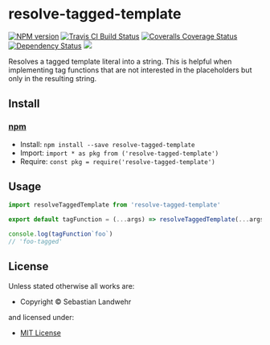 <!-- TITLE/ -->

<h1>resolve-tagged-template</h1>

<!-- /TITLE -->


<!-- BADGES/ -->

<span class="badge-npmversion"><a href="https://npmjs.org/package/resolve-tagged-template" title="View this project on NPM"><img src="https://img.shields.io/npm/v/resolve-tagged-template.svg" alt="NPM version" /></a></span>
<span class="badge-travisci"><a href="http://travis-ci.org/dword-design/resolve-tagged-template" title="Check this project's build status on TravisCI"><img src="https://img.shields.io/travis/dword-design/resolve-tagged-template/master.svg" alt="Travis CI Build Status" /></a></span>
<span class="badge-coveralls"><a href="https://coveralls.io/r/dword-design/resolve-tagged-template" title="View this project's coverage on Coveralls"><img src="https://img.shields.io/coveralls/dword-design/resolve-tagged-template.svg" alt="Coveralls Coverage Status" /></a></span>
<span class="badge-daviddm"><a href="https://david-dm.org/dword-design/resolve-tagged-template" title="View the status of this project's dependencies on DavidDM"><img src="https://img.shields.io/david/dword-design/resolve-tagged-template.svg" alt="Dependency Status" /></a></span>
<span class="badge-shields"><a href="https://img.shields.io/badge/renovate-enabled-brightgreen.svg"><img src="https://img.shields.io/badge/renovate-enabled-brightgreen.svg" /></a></span>

<!-- /BADGES -->


<!-- DESCRIPTION/ -->

Resolves a tagged template literal into a string. This is helpful when implementing tag functions that are not interested in the placeholders but only in the resulting string.

<!-- /DESCRIPTION -->


<!-- INSTALL/ -->

<h2>Install</h2>

<a href="https://npmjs.com" title="npm is a package manager for javascript"><h3>npm</h3></a>
<ul>
<li>Install: <code>npm install --save resolve-tagged-template</code></li>
<li>Import: <code>import * as pkg from ('resolve-tagged-template')</code></li>
<li>Require: <code>const pkg = require('resolve-tagged-template')</code></li>
</ul>

<!-- /INSTALL -->


<h2>Usage</h2>

```js
import resolveTaggedTemplate from 'resolve-tagged-template'

export default tagFunction = (...args) => resolveTaggedTemplate(...args) + '-tagged'

console.log(tagFunction`foo`)
// 'foo-tagged'
```

<!-- LICENSE/ -->

<h2>License</h2>

Unless stated otherwise all works are:

<ul><li>Copyright &copy; Sebastian Landwehr</li></ul>

and licensed under:

<ul><li><a href="http://spdx.org/licenses/MIT.html">MIT License</a></li></ul>

<!-- /LICENSE -->
